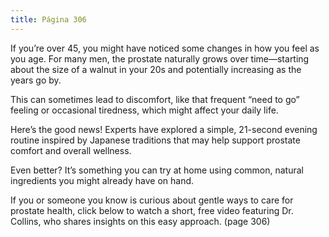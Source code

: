 ```yaml
---
title: Página 306
---
```


If you’re over 45, you might have noticed some changes in how you feel as you age. For many men, the prostate naturally grows over time—starting about the size of a walnut in your 20s and potentially increasing as the years go by.

This can sometimes lead to discomfort, like that frequent “need to go” feeling or occasional tiredness, which might affect your daily life.

Here’s the good news! Experts have explored a simple, 21-second evening routine inspired by Japanese traditions that may help support prostate comfort and overall wellness.

Even better? It’s something you can try at home using common, natural ingredients you might already have on hand.

If you or someone you know is curious about gentle ways to care for prostate health, click below to watch a short, free video featuring Dr. Collins, who shares insights on this easy approach.
(page 306)
